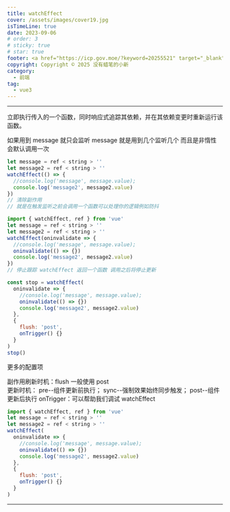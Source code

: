 ```yaml
---
title: watchEffect
cover: /assets/images/cover19.jpg
isTimeLine: true
date: 2023-09-06
# order: 3
# sticky: true
# star: true
footer: <a href="https://icp.gov.moe/?keyword=20255521" target="_blank">萌 ICP 备 20255521 号</a>
copyright: Copyright © 2025 没有蜡笔的小新
category:
  - 前端
tag:
  - vue3
---
```


---

立即执行传入的一个函数，同时响应式追踪其依赖，并在其依赖变更时重新运行该函数。

如果用到 message 就只会监听 message 就是用到几个监听几个 而且是非惰性 会默认调用一次

```js
let message = ref < string > ''
let message2 = ref < string > ''
watchEffect(() => {
  //console.log('message', message.value);
  console.log('message2', message2.value)
})
// 清除副作用
// 就是在触发监听之前会调用一个函数可以处理你的逻辑例如防抖

import { watchEffect, ref } from 'vue'
let message = ref < string > ''
let message2 = ref < string > ''
watchEffect(oninvalidate => {
  //console.log('message', message.value);
  oninvalidate(() => {})
  console.log('message2', message2.value)
})
// 停止跟踪 watchEffect 返回一个函数 调用之后将停止更新

const stop = watchEffect(
  oninvalidate => {
    //console.log('message', message.value);
    oninvalidate(() => {})
    console.log('message2', message2.value)
  },
  {
    flush: 'post',
    onTrigger() {}
  }
)
stop()
```

更多的配置项

副作用刷新时机：flush 一般使用 post  
更新时机： pre--组件更新前执行； sync--强制效果始终同步触发； post--组件更新后执行
onTrigger：可以帮助我们调试 watchEffect

```js
import { watchEffect, ref } from 'vue'
let message = ref < string > ''
let message2 = ref < string > ''
watchEffect(
  oninvalidate => {
    //console.log('message', message.value);
    oninvalidate(() => {})
    console.log('message2', message2.value)
  },
  {
    flush: 'post',
    onTrigger() {}
  }
)
```

---
